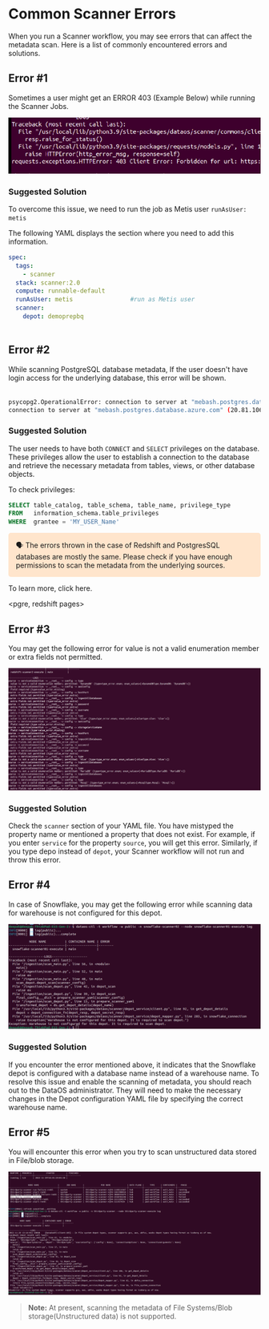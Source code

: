 # Common Scanner Errors

When you run a Scanner workflow, you may see errors that can affect the metadata scan. Here is a list of commonly encountered errors and solutions.

## Error #1

Sometimes a user might get an ERROR 403 (Example Below) while running the Scanner Jobs.

![error1.png](common_scanner_errors/error1.png)

### **Suggested Solution**

To overcome this issue, we need to run the job as Metis user  `runAsUser: metis`

The following YAML displays the section where you need to add this information.

```yaml
spec:
  tags:
    - scanner
  stack: scanner:2.0
  compute: runnable-default
  runAsUser: metis                #run as Metis user
  scanner:
    depot: demoprepbq
          
```

## Error #2

While scanning PostgreSQL database metadata, If the user doesn't have login access for the underlying database, this error will be shown.

```bash

psycopg2.OperationalError: connection to server at "mebash.postgres.database.azure.com" (20.81.106.165), port 5432 failed: FATAL:  password authentication failed for user "ashish"
connection to server at "mebash.postgres.database.azure.com" (20.81.106.165), port 5432 failed: FATAL:  no pg_hba.conf entry for host "20.219.178.198", user "ashish", database "postgres", no encryption
```

### **Suggested Solution**

The user needs to have both `CONNECT` and `SELECT`  privileges on the database. These privileges allow the user to establish a connection to the database and retrieve the necessary metadata from tables, views, or other database objects.

To check privileges:

```sql
SELECT table_catalog, table_schema, table_name, privilege_type
FROM   information_schema.table_privileges 
WHERE  grantee = 'MY_USER_Name'
```

<aside style="background-color:#FFE5CC; padding:15px; border-radius:5px;">
🗣 The errors thrown in the case of Redshift and PostgresSQL databases are mostly the same. Please check if you have enough permissions to scan the metadata from the underlying sources.

</aside>

To learn more, click here.

<pgre, redshift pages>

## Error #3

You may get the following error for value is not a valid enumeration member or extra fields not permitted.

![error3.png](common_scanner_errors/error3.png)

### **Suggested Solution**

Check the `scanner` section of your YAML file. You have mistyped the property name or mentioned a property that does not exist. For example, if you enter `service` for the property `source`, you will get this error. Similarly, if you type depo instead of  `depot`, your Scanner workflow will not run and throw this error.

## Error #4

In case of Snowflake, you may get the following error while scanning data for warehouse is not configured for this depot.

![error4.png](common_scanner_errors/error4.png)

### **Suggested Solution**

If you encounter the error mentioned above, it indicates that the Snowflake depot is configured with a database name instead of a warehouse name. To resolve this issue and enable the scanning of metadata, you should reach out to the DataOS administrator. They will need to make the necessary changes in the Depot configuration YAML file by specifying the correct warehouse name.

## Error #5

You will encounter this error when you try to scan unstructured data stored in File/blob storage.

![error5.png](common_scanner_errors/error5.png)

> **Note:** At present, scanning the metadata of File Systems/Blob storage(Unstructured data) is not supported.
